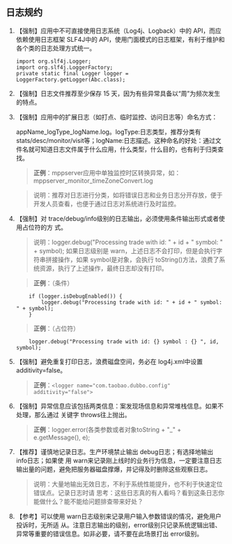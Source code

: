 ## 日志规约

1. 【强制】应用中不可直接使用日志系统（Log4j、Logback）中的 API，而应依赖使用日志框架 SLF4J中的 API，使用门面模式的日志框架，有利于维护和各个类的日志处理方式统一。
    ```
    import org.slf4j.Logger; 
    import org.slf4j.LoggerFactory;
    private static final Logger logger = LoggerFactory.getLogger(Abc.class);
    ```

2. 【强制】日志文件推荐至少保存 15 天，因为有些异常具备以“周”为频次发生的特点。

3. 【强制】应用中的扩展日志（如打点、临时监控、访问日志等）命名方式：

    appName_logType_logName.log。logType:日志类型，推荐分类有 stats/desc/monitor/visit等；logName:日志描述。这种命名的好处：通过文件名就可知道日志文件属于什么应用，什么类型，什么目的，也有利于归类查找。

    > **正例**：mppserver应用中单独监控时区转换异常，如：mppserver_monitor_timeZoneConvert.log

    > 说明：推荐对日志进行分类，如将错误日志和业务日志分开存放，便于开发人员查看，也便于通过日志对系统进行及时监控。

4. 【强制】对 trace/debug/info级别的日志输出，必须使用条件输出形式或者使用占位符的方 式。
    > 说明：logger.debug("Processing trade with id: " + id + " symbol: " + symbol); 如果日志级别是 warn，上述日志不会打印，但是会执行字符串拼接操作，如果 symbol是对象，会执行 toString()方法，浪费了系统资源，执行了上述操作，最终日志却没有打印。

    > **正例**：（条件）
    ```
        if (logger.isDebugEnabled()) { 
            logger.debug("Processing trade with id: " + id + " symbol: " + symbol);
        }
    ```

    > **正例**：（占位符）
    ```
        logger.debug("Processing trade with id: {} symbol : {} ", id, symbol);
    ```

5. 【强制】避免重复打印日志，浪费磁盘空间，务必在 log4j.xml中设置 additivity=false。
    > **正例**：`<logger name="com.taobao.dubbo.config" additivity="false">`

6. 【强制】异常信息应该包括两类信息：案发现场信息和异常堆栈信息。如果不处理，那么通过 关键字 throws往上抛出。
    > **正例**：logger.error(各类参数或者对象toString + "_" + e.getMessage(), e);

7. 【推荐】谨慎地记录日志。生产环境禁止输出 debug日志；有选择地输出 info日志；如果使 用 warn来记录刚上线时的业务行为信息，一定要注意日志输出量的问题，避免把服务器磁盘撑爆，并记得及时删除这些观察日志。
    > 说明：大量地输出无效日志，不利于系统性能提升，也不利于快速定位错误点。记录日志时请 思考：这些日志真的有人看吗？看到这条日志你能做什么？能不能给问题排查带来好处？

8. 【参考】可以使用 warn日志级别来记录用户输入参数错误的情况，避免用户投诉时，无所适 从。注意日志输出的级别，error级别只记录系统逻辑出错、异常等重要的错误信息。如非必要，请不要在此场景打出 error级别。
